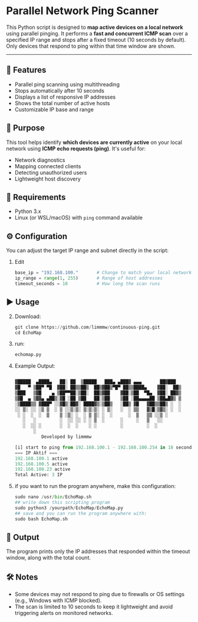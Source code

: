 # Parallel Network Ping Scanner
This Python script is designed to **map active devices on a local network** using parallel pinging. It performs a **fast and concurrent ICMP scan** over a specified IP range and stops after a fixed timeout (10 seconds by default). Only devices that respond to ping within that time window are shown.

---

## 📌 Features
- Parallel ping scanning using multithreading
- Stops automatically after 10 seconds
- Displays a list of responsive IP addresses
- Shows the total number of active hosts
- Customizable IP base and range

## 🧠 Purpose
This tool helps identify **which devices are currently active** on your local network using **ICMP echo requests (ping)**. It's useful for:
- Network diagnostics
- Mapping connected clients
- Detecting unauthorized users
- Lightweight host discovery

## 🚀 Requirements
- Python 3.x
- Linux (or WSL/macOS) with `ping` command available

## ⚙️ Configuration
You can adjust the target IP range and subnet directly in the script:

1. Edit
   ```python
   base_ip = "192.168.100."       # Change to match your local network
   ip_range = range(1, 255)       # Range of host addresses
   timeout_seconds = 10           # How long the scan runs

## ▶️ Usage

2. Download:
   ```python
   git clone https://github.com/limmmw/continuous-ping.git
   cd EchoMap

3. run:
   ```python
   echomap.py

4. Example Output:
   ```python

   ▓█████  ▄████▄   ██░ ██  ▒█████   ███▄ ▄███▓ ▄▄▄       ██▓███ 
   ▓█   ▀ ▒██▀ ▀█  ▓██░ ██▒▒██▒  ██▒▓██▒▀█▀ ██▒▒████▄    ▓██░  ██▒
   ▒███   ▒▓█    ▄ ▒██▀▀██░▒██░  ██▒▓██    ▓██░▒██  ▀█▄  ▓██░ ██▓▒
   ▒▓█  ▄ ▒▓▓▄ ▄██▒░▓█ ░██ ▒██   ██░▒██    ▒██ ░██▄▄▄▄██ ▒██▄█▓▒ ▒
   ░▒████▒▒ ▓███▀ ░░▓█▒░██▓░ ████▓▒░▒██▒   ░██▒ ▓█   ▓██▒▒██▒ ░  ░
   ░░ ▒░ ░░ ░▒ ▒  ░ ▒ ░░▒░▒░ ▒░▒░▒░ ░ ▒░   ░  ░ ▒▒   ▓▒█░▒▓▒░ ░  ░
    ░ ░  ░  ░  ▒    ▒ ░▒░ ░  ░ ▒ ▒░ ░  ░      ░  ▒   ▒▒ ░░▒ ░     
      ░   ░         ░  ░░ ░░ ░ ░ ▒  ░      ░     ░   ▒   ░░       
      ░  ░░ ░       ░  ░  ░    ░ ░         ░         ░  ░         
          ░                                                       
             Developed by limmmw

   [i] start to ping from 192.168.100.1 - 192.168.100.254 in 10 seconds...
   === IP Aktif ===
   192.168.100.1 active
   192.168.100.5 active
   192.168.100.23 active
   Total Active: 3 IP

5. if you want to run the program anywhere, make this configuration:
   ```python
   sudo nano /usr/bin/EchoMap.sh
   ## write down this scripting program
   sudo python3 /yourpath/EchoMap/EchoMap.py
   ## save and you can run the program anywhere with:
   sudo bash EchoMap.sh

## 📁 Output
The program prints only the IP addresses that responded within the timeout window, along with the total count.

## 🛠️ Notes
- Some devices may not respond to ping due to firewalls or OS settings (e.g., Windows with ICMP blocked).
- The scan is limited to 10 seconds to keep it lightweight and avoid triggering alerts on monitored networks.